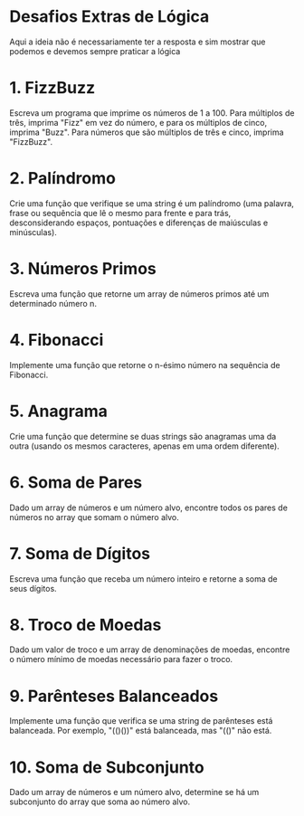# Desafios Extras de Lógica
Aqui a ideia não é necessariamente ter a resposta e sim mostrar que podemos e devemos sempre praticar a lógica

# 1. FizzBuzz
Escreva um programa que imprime os números de 1 a 100. Para múltiplos de três, imprima "Fizz" em vez do número, e para os múltiplos de cinco, imprima "Buzz". Para números que são múltiplos de três e cinco, imprima "FizzBuzz".

# 2. Palíndromo
Crie uma função que verifique se uma string é um palíndromo (uma palavra, frase ou sequência que lê o mesmo para frente e para trás, desconsiderando espaços, pontuações e diferenças de maiúsculas e minúsculas).

# 3. Números Primos
Escreva uma função que retorne um array de números primos até um determinado número n.

# 4. Fibonacci
Implemente uma função que retorne o n-ésimo número na sequência de Fibonacci.

# 5. Anagrama
Crie uma função que determine se duas strings são anagramas uma da outra (usando os mesmos caracteres, apenas em uma ordem diferente).

# 6. Soma de Pares
Dado um array de números e um número alvo, encontre todos os pares de números no array que somam o número alvo.

# 7. Soma de Dígitos
Escreva uma função que receba um número inteiro e retorne a soma de seus dígitos.

# 8. Troco de Moedas
Dado um valor de troco e um array de denominações de moedas, encontre o número mínimo de moedas necessário para fazer o troco.

# 9. Parênteses Balanceados
Implemente uma função que verifica se uma string de parênteses está balanceada. Por exemplo, "(()())" está balanceada, mas "(()" não está.

# 10. Soma de Subconjunto
Dado um array de números e um número alvo, determine se há um subconjunto do array que soma ao número alvo.